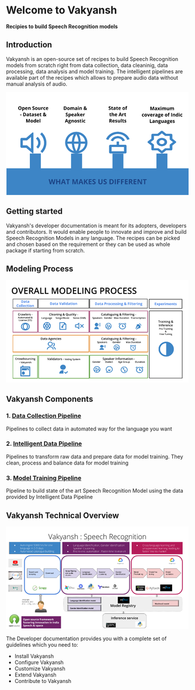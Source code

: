# Welcome to Vakyansh

**Recipies to build Speech Recognition models**

## Introduction

Vakyansh is an open-source set of recipes to build Speech Recognition models from scratch right from data collection,
data cleaninig, data processing, data analysis and model training. The intelligent pipelines are available part of the recipes which allows to prepare audio data without manual analysis of audio. 

<img src="img/differentiator.png" alt="drawing" width="500" width="500"/>

## Getting started

Vakyansh's developer documentation is meant for its adopters, developers and contributors.
It would enable people to innovate and improve and build Speech Recognition Models in any language.
The recipes can be picked and chosen based on the requirement or they can be used as whole package if starting from scratch.

## Modeling Process

<img src="img/vakyansh_modeling.png" alt="drawing" width="500" width="500"/>

## Vakyansh Components

### 1. [Data Collection Pipeline](https://open-speech-ekstep.github.io/mkdocs/data_collection/)

Pipelines to collect data in automated way for the language you want

### 2. [Intelligent Data Pipeline](https://open-speech-ekstep.github.io/mkdocs/intelligent_data_pipelines/)

Pipelines to transform raw data and prepare data for model training. They clean, process and balance data for model training

### 3. [Model Training Pipeline](https://open-speech-ekstep.github.io/mkdocs/model_training/)

Pipeline to build state of the art Speech Recognition Model using the data provided by Intelligent Data Pipeline

## Vakyansh Technical Overview

<img src="img/vakyansh_tech.png" alt="drawing" width="500" width="500"/>

The Developer documentation provides you with a complete set of guidelines which you need to:

- Install Vakyansh
- Configure Vakyansh
- Customize Vakyansh
- Extend Vakyansh
- Contribute to Vakyansh

